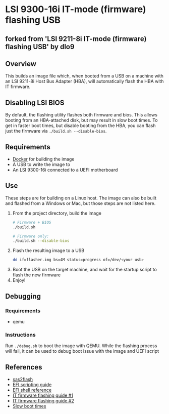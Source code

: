 # LSI 9300-16i IT-mode (firmware) flashing USB
## forked from 'LSI 9211-8i IT-mode (firmware) flashing USB' by dlo9
## Overview
This builds an image file which, when booted from a USB on a machine with an LSI 9211-8i Host Bus Adapter (HBA), will automatically flash the HBA with IT firmware.

## Disabling LSI BIOS
By default, the flashing utility flashes both firmware and bios. This allows booting from an HBA-attached disk, but may result in slow boot times. To get in faster boot times, but disable booting from the HBA, you can flash just the firmware via `./build.sh --disable-bios`.

## Requirements
- [Docker](https://docs.docker.com/get-docker/) for building the image
- A USB to write the image to
- An LSI 9300-16i connected to a UEFI motherboard

## Use
These steps are for building on a Linux host. The image can also be built and flashed from a Windows or Mac, but those steps are not listed here.
1. From the project directory, build the image
   ```sh
   # Firmware + BIOS
   ./build.sh

   # Firmware only:
   ./build.sh --disable-bios
   ```
2. Flash the resulting image to a USB
   ```sh
   dd if=flasher.img bs=4M status=progress of=/dev/<your usb>
   ```
3. Boot the USB on the target machine, and wait for the startup script to flash the new firmware
4. Enjoy!

## Debugging
### Requirements
- qemu
### Instructions
Run `./debug.sh` to boot the image with QEMU. While the flashing process will fail, it can be used to debug boot issue with the image and UEFI script

## References
- [sas2flash](https://docs.broadcom.com/doc/12355769)
- [EFI scripting guide](https://web.archive.org/web/20160311073401/https://software.intel.com/en-us/articles/efi-shells-and-scripting/)
- [EFI shell reference](https://web.archive.org/web/20101011170021/http://www.intel.com/software/products/college/efishell/images/efi_shell_cmnd_1_1.pdf)
- [IT firmware flashing guide #1](https://www.ixsystems.com/community/threads/how-to-flash-lsi-9211-8i-using-efi-shell.50902)
- [IT firmware flashing guide #2](https://www.tfir.io/easiest-way-to-flash-lsi-sas-9211-8i-on-motherboards-without-efi-shell)
- [Slow boot times](https://www.ixsystems.com/community/threads/lsi-9211-8i-boots-extremely-slow.50420)

